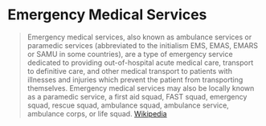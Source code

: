 # Emergency Medical Services

> Emergency medical services, also known as ambulance services or paramedic services (abbreviated to the initialism EMS, EMAS, EMARS or SAMU in some countries), are a type of emergency service dedicated to providing out-of-hospital acute medical care, transport to definitive care, and other medical transport to patients with illnesses and injuries which prevent the patient from transporting themselves. Emergency medical services may also be locally known as a paramedic service, a first aid squad, FAST squad, emergency squad, rescue squad, ambulance squad, ambulance service, ambulance corps, or life squad. [Wikipedia](https://en.wikipedia.org/wiki/Emergency_medical_services)